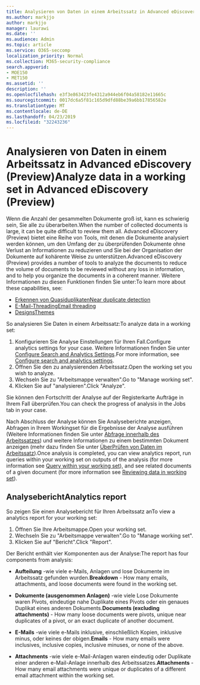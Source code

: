 ```yaml
---
title: Analysieren von Daten in einem Arbeitssatz in Advanced eDiscovery (Preview)
ms.author: markjjo
author: markjjo
manager: laurawi
ms.date: ''
ms.audience: Admin
ms.topic: article
ms.service: O365-seccomp
localization_priority: Normal
ms.collection: M365-security-compliance
search.appverid:
- MOE150
- MET150
ms.assetid: ''
description: ''
ms.openlocfilehash: e3f3e863423fe4312a944eb6f04a58182e11665c
ms.sourcegitcommit: 0017dc6a5f81c165d9dfd88be39a6bb17856582e
ms.translationtype: MT
ms.contentlocale: de-DE
ms.lasthandoff: 04/23/2019
ms.locfileid: "32243236"
---
```

# <a name="analyze-data-in-a-working-set-in-advanced-ediscovery-preview"></a><span data-ttu-id="0e1e8-102">Analysieren von Daten in einem Arbeitssatz in Advanced eDiscovery (Preview)</span><span class="sxs-lookup"><span data-stu-id="0e1e8-102">Analyze data in a working set in Advanced eDiscovery (Preview)</span></span>

<span data-ttu-id="0e1e8-103">Wenn die Anzahl der gesammelten Dokumente groß ist, kann es schwierig sein, Sie alle zu überarbeiten.</span><span class="sxs-lookup"><span data-stu-id="0e1e8-103">When the number of collected documents is large, it can be quite difficult to review them all.</span></span> <span data-ttu-id="0e1e8-104">Advanced eDiscovery (Preview) bietet eine Reihe von Tools, mit denen die Dokumente analysiert werden können, um den Umfang der zu überprüfenden Dokumente ohne Verlust an Informationen zu reduzieren und Sie bei der Organisation der Dokumente auf kohärente Weise zu unterstützen.</span><span class="sxs-lookup"><span data-stu-id="0e1e8-104">Advanced eDiscovery (Preview) provides a number of tools to analyze the documents to reduce the volume of documents to be reviewed without any loss in information, and to help you organize the documents in a coherent manner.</span></span> <span data-ttu-id="0e1e8-105">Weitere Informationen zu diesen Funktionen finden Sie unter:</span><span class="sxs-lookup"><span data-stu-id="0e1e8-105">To learn more about these capabilities, see:</span></span>

- [<span data-ttu-id="0e1e8-106">Erkennen von Quasiduplikaten</span><span class="sxs-lookup"><span data-stu-id="0e1e8-106">Near duplicate detection</span></span>](near-duplicates.md)
- [<span data-ttu-id="0e1e8-107">E-Mail-Threading</span><span class="sxs-lookup"><span data-stu-id="0e1e8-107">Email threading</span></span>](email-threading.md)
- [<span data-ttu-id="0e1e8-108">Designs</span><span class="sxs-lookup"><span data-stu-id="0e1e8-108">Themes</span></span>](themes.md)

<span data-ttu-id="0e1e8-109">So analysieren Sie Daten in einem Arbeitssatz:</span><span class="sxs-lookup"><span data-stu-id="0e1e8-109">To analyze data in a working set:</span></span>

1. <span data-ttu-id="0e1e8-110">Konfigurieren Sie Analyse Einstellungen für Ihren Fall.</span><span class="sxs-lookup"><span data-stu-id="0e1e8-110">Configure analytics settings for your case.</span></span> <span data-ttu-id="0e1e8-111">Weitere Informationen finden Sie unter [Configure Search and Analytics Settings](configure-search-analytics-settings.md).</span><span class="sxs-lookup"><span data-stu-id="0e1e8-111">For more information, see [Configure search and analytics settings](configure-search-analytics-settings.md).</span></span>
2. <span data-ttu-id="0e1e8-112">Öffnen Sie den zu analysierenden Arbeitssatz.</span><span class="sxs-lookup"><span data-stu-id="0e1e8-112">Open the working set you wish to analyze.</span></span>
3. <span data-ttu-id="0e1e8-113">Wechseln Sie zu "Arbeitsmappe verwalten".</span><span class="sxs-lookup"><span data-stu-id="0e1e8-113">Go to "Manage working set".</span></span>
4. <span data-ttu-id="0e1e8-114">Klicken Sie auf "analysieren".</span><span class="sxs-lookup"><span data-stu-id="0e1e8-114">Click "Analyze".</span></span>

<span data-ttu-id="0e1e8-115">Sie können den Fortschritt der Analyse auf der Registerkarte Aufträge in Ihrem Fall überprüfen.</span><span class="sxs-lookup"><span data-stu-id="0e1e8-115">You can check the progress of analysis in the Jobs tab in your case.</span></span>

 <span data-ttu-id="0e1e8-116">Nach Abschluss der Analyse können Sie Analyseberichte anzeigen, Abfragen in Ihrem Workingset für die Ergebnisse der Analyse ausführen (Weitere Informationen finden Sie unter [Abfrage innerhalb des Arbeitssatzes](working-set-search.md)) und weitere Informationen zu einem bestimmten Dokument anzeigen (mehr dazu finden Sie unter [ ÜberPrüfen von Daten im Arbeitssatz](reviewing-data-in-working-set.md)).</span><span class="sxs-lookup"><span data-stu-id="0e1e8-116">Once analysis is completed, you can view analytics report, run queries within your working set on outputs of the analysis (for more information see [Query within your working set](working-set-search.md)), and see related documents of a given document (for more information see [Reviewing data in working set](reviewing-data-in-working-set.md)).</span></span>

## <a name="analytics-report"></a><span data-ttu-id="0e1e8-117">Analysebericht</span><span class="sxs-lookup"><span data-stu-id="0e1e8-117">Analytics report</span></span>

<span data-ttu-id="0e1e8-118">So zeigen Sie einen Analysebericht für Ihren Arbeitssatz an</span><span class="sxs-lookup"><span data-stu-id="0e1e8-118">To view a analytics report for your working set:</span></span>

1. <span data-ttu-id="0e1e8-119">Öffnen Sie Ihre Arbeitsmappe.</span><span class="sxs-lookup"><span data-stu-id="0e1e8-119">Open your working set.</span></span>
2. <span data-ttu-id="0e1e8-120">Wechseln Sie zu "Arbeitsmappe verwalten".</span><span class="sxs-lookup"><span data-stu-id="0e1e8-120">Go to "Manage working set".</span></span>
3. <span data-ttu-id="0e1e8-121">Klicken Sie auf "Bericht".</span><span class="sxs-lookup"><span data-stu-id="0e1e8-121">Click "Report".</span></span>

<span data-ttu-id="0e1e8-122">Der Bericht enthält vier Komponenten aus der Analyse:</span><span class="sxs-lookup"><span data-stu-id="0e1e8-122">The report has four components from analysis:</span></span>

- <span data-ttu-id="0e1e8-123">**Aufteilung** -wie viele e-Mails, Anlagen und lose Dokumente im Arbeitssatz gefunden wurden.</span><span class="sxs-lookup"><span data-stu-id="0e1e8-123">**Breakdown** - How many emails, attachments, and loose documents were found in the working set.</span></span>

- <span data-ttu-id="0e1e8-124">**Dokumente (ausgenommen Anlagen)** -wie viele Lose Dokumente waren Pivots, eindeutige nahe Duplikate eines Pivots oder ein genaues Duplikat eines anderen Dokuments.</span><span class="sxs-lookup"><span data-stu-id="0e1e8-124">**Documents (excluding attachments)** - How many loose documents were pivots, unique near duplicates of a pivot, or an exact duplicate of another document.</span></span>

- <span data-ttu-id="0e1e8-125">**E-Mails** -wie viele e-Mails inklusive, einschließlich Kopien, inklusive minus, oder keines der obigen.</span><span class="sxs-lookup"><span data-stu-id="0e1e8-125">**Emails** - How many emails were inclusives, inclusive copies, inclusive minuses, or none of the above.</span></span>

- <span data-ttu-id="0e1e8-126">**Attachments** -wie viele e-Mail-Anlagen waren eindeutig oder Duplikate einer anderen e-Mail-Anlage innerhalb des Arbeitssatzes.</span><span class="sxs-lookup"><span data-stu-id="0e1e8-126">**Attachments** - How many email attachments were unique or duplicates of a different email attachment within the working set.</span></span>